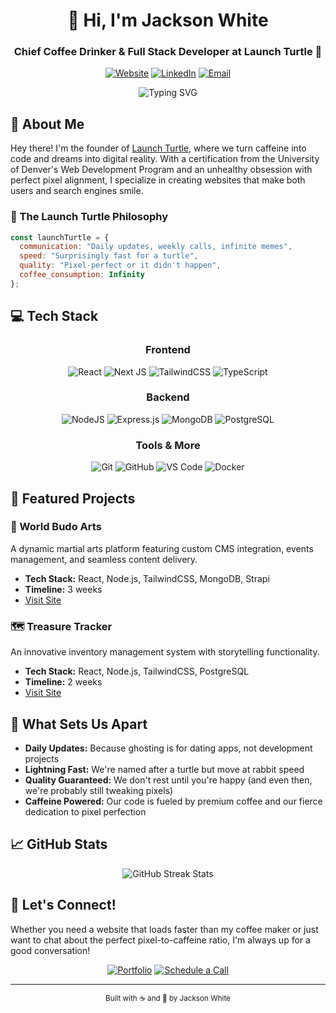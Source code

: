 <div align="center">
  
# 👋 Hi, I'm Jackson White
### Chief Coffee Drinker & Full Stack Developer at Launch Turtle 🐢

[![Website](https://img.shields.io/badge/Launch%20Turtle-22C55E?style=for-the-badge&logo=data:image/svg+xml;base64,PHN2ZyB3aWR0aD0iMjQiIGhlaWdodD0iMjQiIHhtbG5zPSJodHRwOi8vd3d3LnczLm9yZy8yMDAwL3N2ZyI+PHBhdGggZD0iTTEyIDJMNCA3djEwbDggNWw4LTV2LTEweiIgc3Ryb2tlPSJ3aGl0ZSIgc3Ryb2tlLXdpZHRoPSIyIiBmaWxsPSJub25lIi8+PC9zdmc+)](https://launchturtle.com)
[![LinkedIn](https://img.shields.io/badge/LinkedIn-%230077B5.svg?style=for-the-badge&logo=linkedin&logoColor=white)](https://www.linkedin.com/in/jackson-white-founder/)
[![Email](https://img.shields.io/badge/Email-D14836?style=for-the-badge&logo=gmail&logoColor=white)](mailto:jackson.white@launchturtle.com)

</div>

<div align="center">
  <img src="https://readme-typing-svg.demolab.com?font=Fira+Code&duration=3000&pause=1000&color=22C55E&center=true&vCenter=true&width=435&lines=Full+Stack+Development;React+%7C+Next.js+%7C+Node.js;Where+Code+Meets+Coffee+☕️;Daily+Updates%2C+Weekly+Calls;Let's+Build+Something+Amazing!" alt="Typing SVG" />
</div>

## 🚀 About Me

Hey there! I'm the founder of [Launch Turtle](https://launchturtle.com), where we turn caffeine into code and dreams into digital reality. With a certification from the University of Denver's Web Development Program and an unhealthy obsession with perfect pixel alignment, I specialize in creating websites that make both users and search engines smile.

### 🐢 The Launch Turtle Philosophy

```javascript
const launchTurtle = {
  communication: "Daily updates, weekly calls, infinite memes",
  speed: "Surprisingly fast for a turtle",
  quality: "Pixel-perfect or it didn't happen",
  coffee_consumption: Infinity
};
```

## 💻 Tech Stack

<div align="center">

### Frontend
![React](https://img.shields.io/badge/react-%2320232a.svg?style=for-the-badge&logo=react&logoColor=%2361DAFB)
![Next JS](https://img.shields.io/badge/Next-black?style=for-the-badge&logo=next.js&logoColor=white)
![TailwindCSS](https://img.shields.io/badge/tailwindcss-%2338B2AC.svg?style=for-the-badge&logo=tailwind-css&logoColor=white)
![TypeScript](https://img.shields.io/badge/typescript-%23007ACC.svg?style=for-the-badge&logo=typescript&logoColor=white)

### Backend
![NodeJS](https://img.shields.io/badge/node.js-6DA55F?style=for-the-badge&logo=node.js&logoColor=white)
![Express.js](https://img.shields.io/badge/express.js-%23404d59.svg?style=for-the-badge&logo=express&logoColor=%2361DAFB)
![MongoDB](https://img.shields.io/badge/MongoDB-%234ea94b.svg?style=for-the-badge&logo=mongodb&logoColor=white)
![PostgreSQL](https://img.shields.io/badge/postgresql-%23316192.svg?style=for-the-badge&logo=postgresql&logoColor=white)

### Tools & More
![Git](https://img.shields.io/badge/git-%23F05033.svg?style=for-the-badge&logo=git&logoColor=white)
![GitHub](https://img.shields.io/badge/github-%23121011.svg?style=for-the-badge&logo=github&logoColor=white)
![VS Code](https://img.shields.io/badge/VS%20Code-0078d7.svg?style=for-the-badge&logo=visual-studio-code&logoColor=white)
![Docker](https://img.shields.io/badge/docker-%230db7ed.svg?style=for-the-badge&logo=docker&logoColor=white)

</div>

## 🌟 Featured Projects

### 🥋 World Budo Arts
A dynamic martial arts platform featuring custom CMS integration, events management, and seamless content delivery.
- **Tech Stack:** React, Node.js, TailwindCSS, MongoDB, Strapi
- **Timeline:** 3 weeks
- [Visit Site](https://www.worldbudoarts.com/)

### 🗺️ Treasure Tracker
An innovative inventory management system with storytelling functionality.
- **Tech Stack:** React, Node.js, TailwindCSS, PostgreSQL
- **Timeline:** 2 weeks
- [Visit Site](https://www.mytreasuretracker.com/)

## 🎯 What Sets Us Apart

- **Daily Updates:** Because ghosting is for dating apps, not development projects
- **Lightning Fast:** We're named after a turtle but move at rabbit speed
- **Quality Guaranteed:** We don't rest until you're happy (and even then, we're probably still tweaking pixels)
- **Caffeine Powered:** Our code is fueled by premium coffee and our fierce dedication to pixel perfection

## 📈 GitHub Stats

<div align="center">
  <img src="https://github-readme-streak-stats.herokuapp.com/?user=JacksonWhite4725&theme=github-dark&hide_border=true&stroke=22C55E&ring=22C55E&fire=22C55E&currStreakLabel=22C55E" alt="GitHub Streak Stats">
</div>

## 🤝 Let's Connect!

Whether you need a website that loads faster than my coffee maker or just want to chat about the perfect pixel-to-caffeine ratio, I'm always up for a good conversation!

<div align="center">
  
[![Portfolio](https://img.shields.io/badge/Portfolio-22C55E?style=for-the-badge&logo=data:image/svg+xml;base64,PHN2ZyB3aWR0aD0iMjQiIGhlaWdodD0iMjQiIHhtbG5zPSJodHRwOi8vd3d3LnczLm9yZy8yMDAwL3N2ZyI+PHBhdGggZD0iTTEyIDJMNCA3djEwbDggNWw4LTV2LTEweiIgc3Ryb2tlPSJ3aGl0ZSIgc3Ryb2tlLXdpZHRoPSIyIiBmaWxsPSJub25lIi8+PC9zdmc+)](https://launchturtle.com)
[![Schedule a Call](https://img.shields.io/badge/Schedule%20a%20Call-4A5568?style=for-the-badge&logo=google-calendar&logoColor=white)](https://calendly.com/jackson-white-launchturtle/launch-turtle-discovery)

</div>

---

<div align="center">
  <sub>Built with ☕️ and 💚 by Jackson White</sub>
</div>
